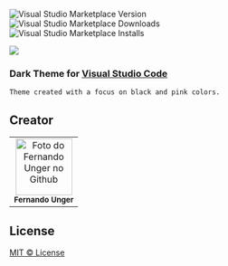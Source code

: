 

![Visual Studio Marketplace Version](https://img.shields.io/visual-studio-marketplace/v/fernandounger.unger-theme.svg?color=%23E11F84&label=Visual%20Studio%20Marketplace&logo=visual-studio-code&style=plastic)
![Visual Studio Marketplace Downloads](https://img.shields.io/visual-studio-marketplace/d/fernandounger.unger-theme?color=%23E11F84&style=plastic)
![Visual Studio Marketplace Installs](https://img.shields.io/visual-studio-marketplace/i/fernandounger.unger-theme.svg?color=%23E11F84&style=plastic)

![](https://vscode-themes.nyc3.cdn.digitaloceanspaces.com/profiles/KpicrNXHhZYEuAePIeCX5MEqpZh2/rTy2xCI4-default.jpeg)


### Dark Theme for [Visual Studio Code](https://code.visualstudio.com/)

```
Theme created with a focus on black and pink colors.
```

## Creator

<table>
    <td align="center">
      <a href="https://github.com/fernandounger/">
        <img src="https://avatars.githubusercontent.com/fernandounger" width="100px;" alt="Foto do Fernando Unger no Github"/><br>
          </a>
        <sub>
          <b>Fernando Unger</b>
        </sub>
    </td>
</table>

## License

[MIT © License](https://github.com/fernandounger/Unger-Theme/blob/master/LICENSE)

